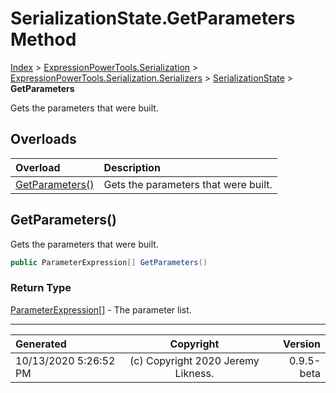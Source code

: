﻿# SerializationState.GetParameters Method

[Index](../index.md) > [ExpressionPowerTools.Serialization](ExpressionPowerTools.Serialization.a.md) > [ExpressionPowerTools.Serialization.Serializers](ExpressionPowerTools.Serialization.Serializers.n.md) > [SerializationState](ExpressionPowerTools.Serialization.Serializers.SerializationState.cs.md) > **GetParameters**

Gets the parameters that were built.

## Overloads

| Overload | Description |
| :-- | :-- |
| [GetParameters()](#getparameters) | Gets the parameters that were built. |
## GetParameters()

Gets the parameters that were built.

```csharp
public ParameterExpression[] GetParameters()
```

### Return Type

 [ParameterExpression[]](https://docs.microsoft.com/dotnet/api/system.linq.expressions.parameterexpression)  - The parameter list.



---

| Generated | Copyright | Version |
| :-- | :-: | --: |
| 10/13/2020 5:26:52 PM | (c) Copyright 2020 Jeremy Likness. | 0.9.5-beta |
